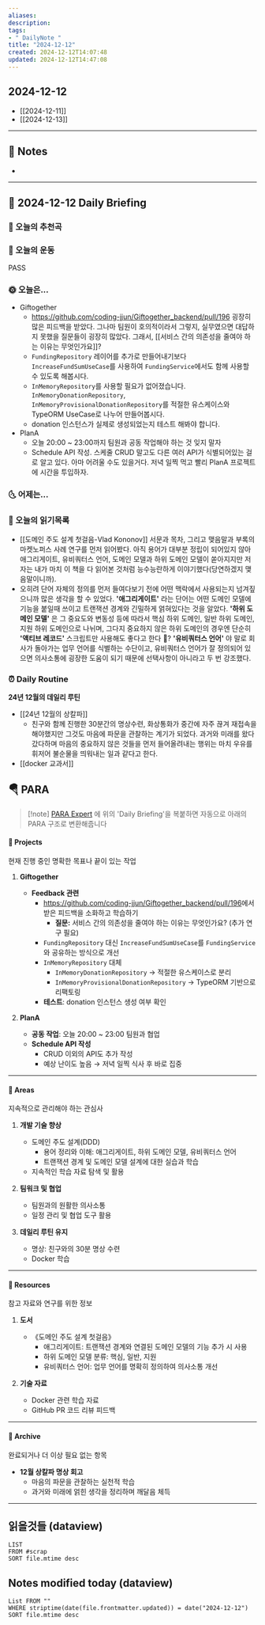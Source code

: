 ```yaml
---
aliases: 
description:
tags:
- " DailyNote "
title: "2024-12-12"
created: 2024-12-12T14:07:48
updated: 2024-12-12T14:47:08
---
```


## 2024-12-12

- [[2024-12-11]] 
- [[2024-12-13]]

---

## 📝 Notes

- 


---

## 📅 2024-12-12 Daily Briefing

### 🎵 오늘의 추천곡

### 🏃 오늘의 운동

PASS

### 🌞 오늘은...

- Giftogether
	- <https://github.com/coding-jjun/Giftogether_backend/pull/196> 굉장히 많은 피드백을 받았다. 그나마 팀원이 호의적이라서 그렇지, 실무였으면 대답하지 못했을 질문들이 굉장히 많았다. 그래서, [[서비스 간의 의존성을 줄여야 하는 이유는 무엇인가요]]?
	- `FundingRepository` 레이어를 추가로 만들어내기보다 `IncreaseFundSumUseCase`를 사용하여 `FundingService`에서도 함께 사용할 수 있도록 해봅시다.
	- `InMemoryRepository`를 사용할 필요가 없어졌습니다. `InMemoryDonationRepository`, `InMemoryProvisionalDonationRepository`를 적절한 유스케이스와 TypeORM UseCase로 나누어 만들어봅시다.
	- donation 인스턴스가 실제로 생성되었는지 테스트 해봐야 합니다.
- PlanA
	- 오늘 20:00 ~ 23:00까지 팀원과 공동 작업해야 하는 것 잊지 말자
	- Schedule API 작성. 스케줄 CRUD 말고도 다른 여러 API가 식별되어있는 걸로 알고 있다. 아마 어려울 수도 있을거다. 저녁 일찍 먹고 빨리 PlanA 프로젝트에 시간을 투입하자.

### 🌜 어제는...

### 📖 오늘의 읽기목록

- [[도메인 주도 설계 첫걸음-Vlad Kononov]] 서문과 목차, 그리고 맺음말과 부록의 마켓노퍼스 사례 연구를 먼저 읽어봤다. 아직 용어가 대부분 정립이 되어있지 않아 애그리게이트, 유비쿼터스 언어, 도메인 모델과 하위 도메인 모델이 쏟아지지만 저자는 내가 마치 이 책을 다 읽어본 것처럼 능수능란하게 이야기했다(당연하겠지 맺음말이니까). 
- 오히려 단어 자체의 정의를 먼저 들여다보기 전에 어떤 맥락에서 사용되는지 넘겨짚으니까 많은 생각을 할 수 있었다. **'애그리게이트'** 라는 단어는 어떤 도메인 모델에 기능을 붙일때 쓰이고 트랜잭션 경계와 긴밀하게 얽혀있다는 것을 알았다. **'하위 도메인 모델'** 은 그 중요도와 변동성 등에 따라서 핵심 하위 도메인, 일반 하위 도메인, 지원 하위 도메인으로 나뉘며, 그다지 중요하지 않은 하위 도메인의 경우엔 단순히 **'액티브 레코드'** 스크립트만 사용해도 좋다고 한다 👀? **'유비쿼터스 언어'** 야 말로 회사가 돌아가는 업무 언어를 식별하는 수단이고, 유비쿼터스 언어가 잘 정의되어 있으면 의사소통에 굉장한 도움이 되기 때문에 선택사항이 아니라고 두 번 강조했다.

### ⏰ Daily Routine

**24년 12월의 데일리 루틴**

- [[24년 12월의 상칼파]]
	- 친구와 함께 진행한 30분간의 명상수련, 화상통화가 중간에 자주 끊겨 재접속을 해야했지만 그것도 마음에 파문을 관찰하는 계기가 되었다. 과거와 미래를 왔다갔다하며 마음의 중요하지 않은 것들을 먼저 들어올려내는 행위는 마치 우유를 휘저어 불순물을 띄워내는 일과 같다고 한다.
- [[docker 교과서]]

##  🪂 PARA

> [!note] [PARA Expert](https://chatgpt.com/g/g-46Xrh4MXk-para-expert) 에 위의 'Daily Briefing'을 복붙하면 자동으로 아래의 PARA 구조로 변환해줍니다

#### **📂 Projects**  

현재 진행 중인 명확한 목표나 끝이 있는 작업

1. **Giftogether**
   - **Feedback 관련**  
     - <https://github.com/coding-jjun/Giftogether_backend/pull/196>에서 받은 피드백을 소화하고 학습하기  
       - **질문:** 서비스 간의 의존성을 줄여야 하는 이유는 무엇인가요? (추가 연구 필요)  
     - `FundingRepository` 대신 `IncreaseFundSumUseCase`를 `FundingService`와 공유하는 방식으로 개선  
     - `InMemoryRepository` 대체  
       - `InMemoryDonationRepository` → 적절한 유스케이스로 분리  
       - `InMemoryProvisionalDonationRepository` → TypeORM 기반으로 리팩토링  
     - **테스트**: donation 인스턴스 생성 여부 확인  
   
2. **PlanA**  
   - **공동 작업**: 오늘 20:00 ~ 23:00 팀원과 협업  
   - **Schedule API 작성**  
     - CRUD 이외의 API도 추가 작성  
     - 예상 난이도 높음 → 저녁 일찍 식사 후 바로 집중  

---

#### **📂 Areas**  

지속적으로 관리해야 하는 관심사  

1. **개발 기술 향상**  
   - 도메인 주도 설계(DDD)  
     - 용어 정리와 이해: 애그리게이트, 하위 도메인 모델, 유비쿼터스 언어  
     - 트랜잭션 경계 및 도메인 모델 설계에 대한 실습과 학습  
   - 지속적인 학습 자료 탐색 및 활용  

2. **팀워크 및 협업**  
   - 팀원과의 원활한 의사소통  
   - 일정 관리 및 협업 도구 활용  

3. **데일리 루틴 유지**  
   - 명상: 친구와의 30분 명상 수련  
   - Docker 학습  

---

#### **📂 Resources**  

참고 자료와 연구를 위한 정보  

1. **도서**  
   - 《도메인 주도 설계 첫걸음》  
     - 애그리게이트: 트랜잭션 경계와 연결된 도메인 모델의 기능 추가 시 사용  
     - 하위 도메인 모델 분류: 핵심, 일반, 지원  
     - 유비쿼터스 언어: 업무 언어를 명확히 정의하여 의사소통 개선  

2. **기술 자료**  
   - Docker 관련 학습 자료  
   - GitHub PR 코드 리뷰 피드백  

---

#### **📂 Archive**  

완료되거나 더 이상 필요 없는 항목  

- **12월 상칼파 명상 회고**  
  - 마음의 파문을 관찰하는 실천적 학습  
  - 과거와 미래에 얽힌 생각을 정리하며 깨달음 체득  


---

## 읽을것들 (dataview)

```dataview
LIST
FROM #scrap
SORT file.mtime desc
```

## Notes modified today (dataview)

```dataview
List FROM "" 
WHERE striptime(date(file.frontmatter.updated)) = date("2024-12-12") 
SORT file.mtime desc
```
